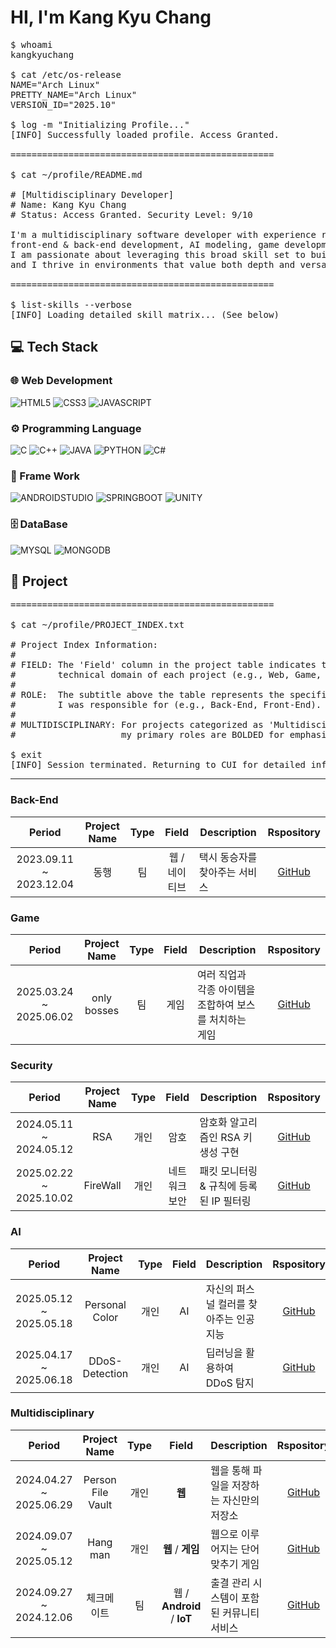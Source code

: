 # HI, I'm Kang Kyu Chang
<pre>
$ whoami
kangkyuchang

$ cat /etc/os-release
NAME="Arch Linux"
PRETTY_NAME="Arch Linux"
VERSION_ID="2025.10"

$ log -m "Initializing Profile..."
[INFO] Successfully loaded profile. Access Granted.

==================================================

$ cat ~/profile/README.md

# [Multidisciplinary Developer]
# Name: Kang Kyu Chang
# Status: Access Granted. Security Level: 9/10

I'm a multidisciplinary software developer with experience ranging from computer assembly and hardware troubleshooting to 
front-end & back-end development, AI modeling, game development, IoT development, cryptography implementation and security.
I am passionate about leveraging this broad skill set to build innovative and reliable technology solutions, 
and I thrive in environments that value both depth and versatility.

==================================================

$ list-skills --verbose
[INFO] Loading detailed skill matrix... (See below)
</pre>

## 💻 Tech Stack

### 🌐 Web Development
![HTML5](https://img.shields.io/badge/HTML5-E34C26?style=for-the-badge&logo=html5&logoColor=FFFFFF)
![CSS3](https://img.shields.io/badge/CSS3-264DE4?style=for-the-badge&logo=css&logoColor=FFFFFF)
![JAVASCRIPT](https://img.shields.io/badge/JavaScript-F0DB4F?style=for-the-badge&logo=javascript&logoColor=000000)  

### ⚙️ Programming Language
![C](https://img.shields.io/badge/C-%2300599C?style=for-the-badge&logo=c&logoColor=FFFFFF)
![C++](https://img.shields.io/badge/C%2B%2B-00599C?style=for-the-badge&logo=c%2B%2B&logoColor=FFFFFF)
![JAVA](https://img.shields.io/badge/Java-007396?style=for-the-badge)
![PYTHON](https://img.shields.io/badge/Python-3776AB?style=for-the-badge&logo=python&logoColor=FFFFFF)
![C#](https://img.shields.io/badge/C%23-239120?style=for-the-badge)  

### 🚀 Frame Work
![ANDROIDSTUDIO](https://img.shields.io/badge/AndroidStudio-3DDC84?style=for-the-badge&logo=androidstudio&logoColor=FFFFFF)
![SPRINGBOOT](https://img.shields.io/badge/SpringBoot-6DB33F?style=for-the-badge&logo=springboot&logoColor=FFFFFF)
![UNITY](https://img.shields.io/badge/Unity-000000?style=for-the-badge&logo=unity&logoColor=FFFFFF)  

### 🗄️ DataBase
![MYSQL](https://img.shields.io/badge/MySQL-00758F?style=for-the-badge&logo=mysql&logoColor=FFFFFF)
![MONGODB](https://img.shields.io/badge/MongoDB-4DB33D?style=for-the-badge&logo=mongodb&logoColor=FFFFFF)

## 🌟 Project
<pre>
==================================================

$ cat ~/profile/PROJECT_INDEX.txt

# Project Index Information:
#
# FIELD: The 'Field' column in the project table indicates the
#        technical domain of each project (e.g., Web, Game, AI, Security).
#
# ROLE:  The subtitle above the table represents the specific role
#        I was responsible for (e.g., Back-End, Front-End).
#
# MULTIDISCIPLINARY: For projects categorized as 'Multidisciplinary',
#                    my primary roles are BOLDED for emphasis.

$ exit
[INFO] Session terminated. Returning to CUI for detailed information. 
</pre>

---

### Back-End</h3>
| Period | Project Name | Type | Field | Description | Rspository |
|:------:|:-----------:|:-----:|:------:|------|:--------------:|
| 2023.09.11 ~ 2023.12.04 | 동행 | 팀 | 웹 / 네이티브 | 택시 동승자를 찾아주는 서비스 | [GitHub](https://github.com/kangkyuchang/donghaeng) |

### Game
| Period | Project Name | Type | Field | Description | Rspository |
|:------:|:-----------:|:-----:|:------:|------|:--------------:|
| 2025.03.24 ~ 2025.06.02 | only bosses | 팀 | 게임 | 여러 직업과 각종 아이템을 조합하여 보스를 처치하는 게임 | [GitHub](https://github.com/onlyBosses/only-bosses) |

### Security
| Period | Project Name | Type | Field | Description | Rspository |
|:------:|:-----------:|:-----:|:------:|------|:--------------:|
| 2024.05.11 ~ 2024.05.12 | RSA | 개인 | 암호 | 암호화 알고리즘인 RSA 키 생성 구현 | [GitHub](https://github.com/kangkyuchang/RSA) |
| 2025.02.22 ~ 2025.10.02 | FireWall | 개인 | 네트워크 보안 | 패킷 모니터링 & 규칙에 등록된 IP 필터링 | [GitHub](https://github.com/kangkyuchang/FireWall) |

### AI
| Period | Project Name | Type | Field | Description | Rspository |
|:------:|:-----------:|:-----:|:------:|------|:--------------:|
| 2025.05.12 ~ 2025.05.18 | Personal Color | 개인 | AI | 자신의 퍼스널 컬러를 찾아주는 인공지능 | [GitHub](https://github.com/kangkyuchang/PersonalColor) |
| 2025.04.17 ~ 2025.06.18 | DDoS-Detection | 개인 | AI | 딥러닝을 활용하여 DDoS 탐지 | [GitHub](https://github.com/kangkyuchang/DDoS-Detection) |

### Multidisciplinary
| Period | Project Name | Type | Field | Description | Rspository |
|:------:|:-----------:|:-----:|:------:|------|:--------------:|
| 2024.04.27 ~ 2025.06.29 | Person File Vault | 개인 | **웹** | 웹을 통해 파일을 저장하는 자신만의 저장소 | [GitHub](https://github.com/kangkyuchang/Cloud-BackEnd) |
| 2024.09.07 ~ 2025.05.12 | Hang man | 개인 | **웹** / **게임** | 웹으로 이루어지는 단어 맞추기 게임 | [GitHub](https://github.com/kangkyuchang/hangman) |
| 2024.09.27 ~ 2024.12.06 | 체크메이트 | 팀 | 웹 / **Android** / **IoT** | 출결 관리 시스템이 포함된 커뮤니티 서비스 | [GitHub](https://github.com/kangkyuchang/checkmate) |
